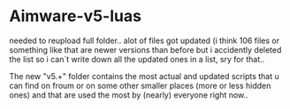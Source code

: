 # Aimware-v5-luas

needed to reupload full folder.. alot of files got updated (i think 106 files or something like that are newer versions than before
but i accidently deleted the list so i can´t write down all the updated ones in a list, sry for that..

The new "v5.+" folder contains the most actual and updated scripts that u can find on froum or on some other smaller places 
(more or less hidden ones) and that are used the most by (nearly) everyone right now..
